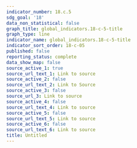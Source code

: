 ```yaml
---
indicator_number: 18.c.5
sdg_goal: '18'
data_non_statistical: false
graph_title: global_indicators.18-c-5-title
graph_type: line
indicator_name: global_indicators.18-c-5-title
indicator_sort_order: 18-c-05
published: false
reporting_status: complete
data_show_map: false
source_active_1: true
source_url_text_1: Link to source
source_active_2: false
source_url_text_2: Link to Source
source_active_3: false
source_url_3: Link to source
source_active_4: false
source_url_text_4: Link to source
source_active_5: false
source_url_text_5: Link to source
source_active_6: false
source_url_text_6: Link to source
title: Untitled
---
```

